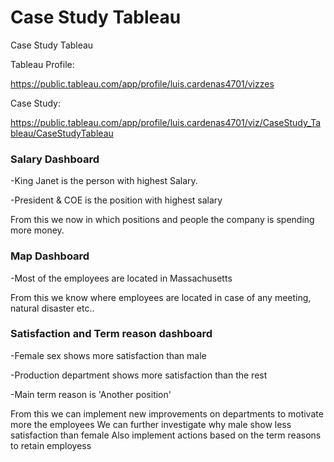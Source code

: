 # Case Study Tableau
Case Study Tableau

Tableau Profile:

https://public.tableau.com/app/profile/luis.cardenas4701/vizzes

Case Study:

https://public.tableau.com/app/profile/luis.cardenas4701/viz/CaseStudy_Tableau/CaseStudyTableau

### Salary Dashboard
-King Janet is the person with highest Salary.

-President & COE is  the position with highest salary

From this we now in which positions and people the company is spending more money.

 ### Map Dashboard
-Most of the employees are located in Massachusetts

From this we know where employees are located in case of any meeting, natural disaster etc..

### Satisfaction and Term reason dashboard
-Female sex shows more satisfaction than male

-Production department shows more satisfaction than the rest

-Main term reason is 'Another position'

From this we can implement new improvements on departments to motivate more the employees
We can further investigate why male show less satisfaction than female
Also implement actions based on the term reasons to retain employess
